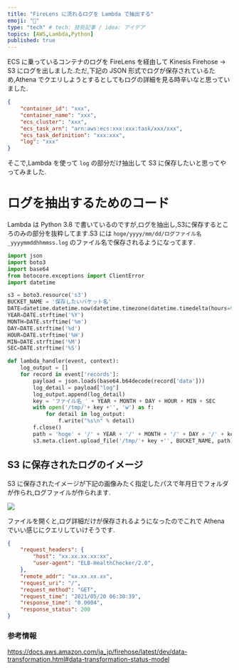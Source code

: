 ```yaml
---
title: "FireLens に流れるログを Lambda で抽出する"
emoji: "🐍"
type: "tech" # tech: 技術記事 / idea: アイデア
topics: [AWS,Lambda,Python]
published: true
---
```

ECS に乗っているコンテナのログを FireLens を経由して Kinesis Firehose -> S3 にログを出しました.ただ,下記の JSON 形式でログが保存されているため,Athena でクエリしようとするとしてもログの詳細を見る時辛いなと思っていました.

```json
{
    "container_id": "xxx",
    "container_name": "xxx",
    "ecs_cluster": "xxx",
    "ecs_task_arn": "arn:aws:ecs:xxx:xxx:task/xxx/xxx",
    "ecs_task_definition": "xxx:xxx",
    "log": "xxx"
}
```

そこで,Lambda を使って `log` の部分だけ抽出して S3 に保存したいと思ってやってみました.

# ログを抽出するためのコード
Lambda は Python 3.8 で書いているのですが,ログを抽出し,S3に保存するところのみの部分を抜粋してます.S3 には `hoge/yyyy/mm/dd/ログファイル名_yyyymmddhhmmss.log` のファイル名で保存されるようになってます.

```python
import json
import boto3
import base64
from botocore.exceptions import ClientError
import datetime

s3 = boto3.resource('s3')
BUCKET_NAME = '保存したいバケット名'
DATE=datetime.datetime.now(datetime.timezone(datetime.timedelta(hours=9)))
YEAR=DATE.strftime('%Y')
MONTH=DATE.strftime('%m')
DAY=DATE.strftime('%d')
HOUR=DATE.strftime('%H')
MIN=DATE.strftime('%M')
SEC=DATE.strftime('%S')

def lambda_handler(event, context):  
    log_output = []  
    for record in event['records']:
        payload = json.loads(base64.b64decode(record['data']))
        log_detail = payload["log"]
        log_output.append(log_detail)
        key = 'ファイル名_' + YEAR + MONTH + DAY + HOUR + MIN + SEC
        with open('/tmp/'+ key +'', 'w') as f:
            for detail in log_output:
                f.write("%s\n" % detail)
        f.close()
        path = 'hoge' + '/' + YEAR + '/' + MONTH + '/' + DAY + '/' + key + '.log'
        s3.meta.client.upload_file('/tmp/'+ key +'', BUCKET_NAME, path)
```

## S3 に保存されたログのイメージ
S3 に保存されたイメージが下記の画像みたく指定したパスで年月日でフォルダが作られ,ログファイルが作られます.

![](https://storage.googleapis.com/zenn-user-upload/qmuvob1gio8fku30sg2y35v2fjkk)

ファイルを開くと,ログ詳細だけが保存されるようになったのでこれで Athena でいい感じにクエリしていけそうです.

```json
{
    "request_headers": {
        "host": "xx.xx.xx.xx:xx",
        "user-agent": "ELB-HealthChecker/2.0",
    },
    "remote_addr": "xx.xx.xx.xx",
    "request_uri": "/",
    "request_method": "GET",
    "request_time": "2021/05/20 06:30:39",
    "response_time": "0.0004",
    "response_status": 200
}
```

### 参考情報
https://docs.aws.amazon.com/ja_jp/firehose/latest/dev/data-transformation.html#data-transformation-status-model

